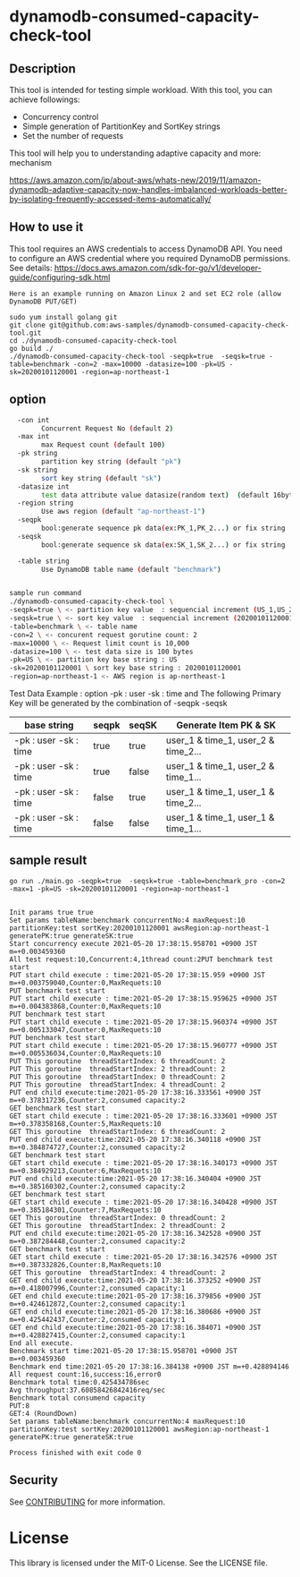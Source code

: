 # dynamodb-consumed-capacity-check-tool

## Description
This tool is intended for testing simple workload. With this tool, you can achieve followings:

* Concurrency control
* Simple generation of PartitionKey and SortKey strings
* Set the number of requests

This tool will help you to understanding adaptive capacity and more: mechanism

https://aws.amazon.com/jp/about-aws/whats-new/2019/11/amazon-dynamodb-adaptive-capacity-now-handles-imbalanced-workloads-better-by-isolating-frequently-accessed-items-automatically/

## How to use it
This tool requires an AWS credentials to access DynamoDB API. You need to configure an AWS credential where you required DynamoDB permissions. See details: https://docs.aws.amazon.com/sdk-for-go/v1/developer-guide/configuring-sdk.html

```
Here is an example running on Amazon Linux 2 and set EC2 role (allow DynamoDB PUT/GET)

sudo yum install golang git
git clone git@github.com:aws-samples/dynamodb-consumed-capacity-check-tool.git
cd ./dynamodb-consumed-capacity-check-tool
go build ./
./dynamodb-consumed-capacity-check-tool -seqpk=true  -seqsk=true -table=benchmark -con=2 -max=10000 -datasize=100 -pk=US -sk=20200101120001 -region=ap-northeast-1 
```

## option
```bash
  -con int
    	Concurrent Request No (default 2)
  -max int
    	max Request count (default 100)
  -pk string
    	partition key string (default "pk")
  -sk string
    	sort key string (default "sk")
  -datasize int
        test data attribute value datasize(random text)  (default 16byte)
  -region string
    	Use aws region (default "ap-northeast-1")
  -seqpk
    	bool:generate sequence pk data(ex:PK_1,PK_2...) or fix string
  -seqsk
    	bool:generate sequence sk data(ex:SK_1,SK_2...) or fix string

  -table string
    	Use DynamoDB table name (default "benchmark")


sample run command
./dynamodb-consumed-capacity-check-tool \
-seqpk=true \ <- partition key value  : sequencial increment (US_1,US_2...)
-seqsk=true \ <- sort key value  : sequencial increment (20200101120001_1,20200101120001_2...)
-table=benchmark \ <- table name
-con=2 \ <- concurent request gorutine count: 2
-max=10000 \ <- Request limit count is 10,000 
-datasize=100 \ <- test data size is 100 bytes
-pk=US \ <- partition key base string : US
-sk=20200101120001 \ sort key base string : 20200101120001
-region=ap-northeast-1 <- AWS region is ap-northeast-1


```

Test Data Example : option -pk : user -sk : time and The following Primary Key will be generated by the combination of -seqpk -seqsk

|base string|seqpk|seqSK|Generate Item PK & SK|
|---|---|---|---|
|-pk : user -sk : time|true|true|user_1 & time_1, user_2 & time_2...|
|-pk : user -sk : time|true|false|user_1 & time_1, user_2 & time_1...|
|-pk : user -sk : time|false|true|user_1 & time_1, user_1 & time_2...|
|-pk : user -sk : time|false|false|user_1 & time_1, user_1 & time_1...|

## sample result
```
go run ./main.go -seqpk=true  -seqsk=true -table=benchmark_pro -con=2 -max=1 -pk=US -sk=20200101120001 -region=ap-northeast-1


Init params true true
Set params tableName:benchmark concurrentNo:4 maxRequest:10 partitionKey:test sortKey:20200101120001 awsRegion:ap-northeast-1 generatePK:true generateSK:true
Start concurrency execute 2021-05-20 17:38:15.958701 +0900 JST m=+0.003459360
All test request:10,Concurrent:4,1thread count:2PUT benchmark test start
PUT start child execute : time:2021-05-20 17:38:15.959 +0900 JST m=+0.003759040,Counter:0,MaxRequets:10
PUT benchmark test start
PUT start child execute : time:2021-05-20 17:38:15.959625 +0900 JST m=+0.004383868,Counter:0,MaxRequets:10
PUT benchmark test start
PUT start child execute : time:2021-05-20 17:38:15.960374 +0900 JST m=+0.005133047,Counter:0,MaxRequets:10
PUT benchmark test start
PUT start child execute : time:2021-05-20 17:38:15.960777 +0900 JST m=+0.005536034,Counter:0,MaxRequets:10
PUT This goroutine  threadStartIndex: 6 threadCount: 2
PUT This goroutine  threadStartIndex: 2 threadCount: 2
PUT This goroutine  threadStartIndex: 0 threadCount: 2
PUT This goroutine  threadStartIndex: 4 threadCount: 2
PUT end child execute:time:2021-05-20 17:38:16.333561 +0900 JST m=+0.378317236,Counter:2,consumed capacity:2
GET benchmark test start
GET start child execute : time:2021-05-20 17:38:16.333601 +0900 JST m=+0.378358168,Counter:5,MaxRequets:10
GET This goroutine  threadStartIndex: 6 threadCount: 2
PUT end child execute:time:2021-05-20 17:38:16.340118 +0900 JST m=+0.384874727,Counter:2,consumed capacity:2
GET benchmark test start
GET start child execute : time:2021-05-20 17:38:16.340173 +0900 JST m=+0.384929213,Counter:6,MaxRequets:10
PUT end child execute:time:2021-05-20 17:38:16.340404 +0900 JST m=+0.385160302,Counter:2,consumed capacity:2
GET benchmark test start
GET start child execute : time:2021-05-20 17:38:16.340428 +0900 JST m=+0.385184301,Counter:7,MaxRequets:10
GET This goroutine  threadStartIndex: 0 threadCount: 2
GET This goroutine  threadStartIndex: 2 threadCount: 2
PUT end child execute:time:2021-05-20 17:38:16.342528 +0900 JST m=+0.387284448,Counter:2,consumed capacity:2
GET benchmark test start
GET start child execute : time:2021-05-20 17:38:16.342576 +0900 JST m=+0.387332826,Counter:8,MaxRequets:10
GET This goroutine  threadStartIndex: 4 threadCount: 2
GET end child execute:time:2021-05-20 17:38:16.373252 +0900 JST m=+0.418007996,Counter:2,consumed capacity:1
GET end child execute:time:2021-05-20 17:38:16.379856 +0900 JST m=+0.424612872,Counter:2,consumed capacity:1
GET end child execute:time:2021-05-20 17:38:16.380686 +0900 JST m=+0.425442437,Counter:2,consumed capacity:1
GET end child execute:time:2021-05-20 17:38:16.384071 +0900 JST m=+0.428827415,Counter:2,consumed capacity:1
End all execute.
Benchmark start time:2021-05-20 17:38:15.958701 +0900 JST m=+0.003459360
Benchmark end time:2021-05-20 17:38:16.384138 +0900 JST m=+0.428894146
All request count:16,success:16,error0
Benchmark total time:0.425434786sec
Avg throughput:37.60858426842416req/sec
Benchmark total consumend capacity
PUT:8
GET:4 (RoundDown)
Set params tableName:benchmark concurrentNo:4 maxRequest:10 partitionKey:test sortKey:20200101120001 awsRegion:ap-northeast-1 generatePK:true generateSK:true

Process finished with exit code 0
```


## Security

See [CONTRIBUTING](CONTRIBUTING.md#security-issue-notifications) for more information.

# License
This library is licensed under the MIT-0 License. See the LICENSE file.
